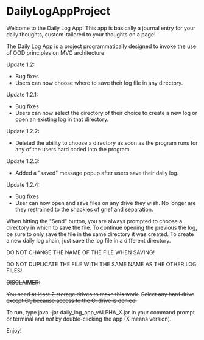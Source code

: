 # DailyLogAppProject
Welcome to the Daily Log App!
This app is basically a journal entry for your daily thoughts, custom-tailored to your thoughts on a page!

The Daily Log App is a project programmatically designed to invoke the use of OOD principles on MVC architecture

Update 1.2:
- Bug fixes
- Users can now choose where to save their log file in any directory. 

Update 1.2.1:
- Bug fixes
- Users can now select the directory of their choice to create a new log or open an existing log in that directory.

Update 1.2.2:
- Deleted the ability to choose a directory as soon as the program runs for any of the users hard coded into the program.

Update 1.2.3:
- Added a "saved" message popup after users save their daily log.

Update 1.2.4:
- Bug fixes
- User can now open and save files on any drive they wish. No longer are they restrained to the shackles of grief and 
  separation.
  
When hitting the "Send" button, you are always prompted to choose a directory in which to save the file.
To continue opening the previous the log, be sure to only save the file in the same directory it was created.
To create a new daily log chain, just save the log file in a different directory.

DO NOT CHANGE THE NAME OF THE FILE WHEN SAVING!

DO NOT DUPLICATE THE FILE WITH THE SAME NAME AS THE OTHER LOG FILES!

~~DISCLAIMER:~~ 

~~You need at least 2 storage drives to make this work.~~
~~Select any hard drive except C:, because access to the C: drive is denied.~~

To run, type java -jar daily_log_app_vALPHA_X.jar in your command prompt or terminal and *not* by double-clicking the app (X means version).


Enjoy!
